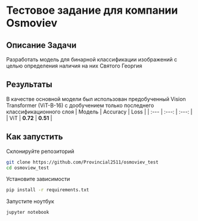 # Тестовое задание для компании Osmoviev 

## Описание Задачи
Разработать модель для бинарной классификации изображений с целью определения наличия на них Святого Георгия

## Результаты
В качестве основной модели был использован предобученный Vision Transformer (ViT-B-16) с дообучением только последнего классификационного слоя
| Модель | Accuracy | Loss |
| :--- | :---: | :---: |
| ViT | **0.72** | **0.51** |

## Как запустить

Склонируйте репозиторий

```bash
git clone https://github.com/Provincial2511/osmoviev_test
cd osmoview_test
```

Установите зависимости
```bash
pip install -r requirements.txt
```

Запустите ноутбук
```bash
jupyter notebook
```
